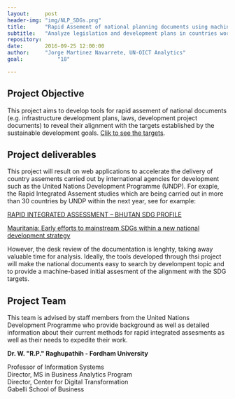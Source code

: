 ```yaml
---
layout:     post
header-img: "img/NLP_SDGs.png"
title:      "Rapid Assement of national planning documents using machine-based text analysis"
subtitle:   "Analyze legislation and development plans in countries worldwide to reveal their alignment with the SDG targets."
repository: 
date:       2016-09-25 12:00:00
author:     "Jorge Martinez Navarrete, UN-OICT Analytics"
goal:		    "18"

---
```

Project Objective
--------------

This project aims to develop tools for rapid assement of national documents (e.g. infrastructure development plans, laws,  development project documents) to reveal their alignment with the targets established by the sustainable development goals. [Clik to see the targets](https://sustainabledevelopment.un.org/post2015/transformingourworld).

Project deliverables
------------

This project will result on web applications to accelerate the delivery of country assements carried out by international agencies for development such as the United Nations Development Programme (UNDP). For exaple, the Rapid Integrated Assement studies which are being carried out in more than 30 countries by UNDP within the next year, see for example:

[RAPID INTEGRATED ASSESSMENT – BHUTAN SDG PROFILE](https://undg.org/wp-content/uploads/2016/06/RIA_Bhutan_Key_Observations-18.12.2015.pdf)

[Mauritania: Early efforts to mainstream SDGs within a new national development strategy](https://undg.org/main/undg_document/mauritania-demonstrating-early-efforts-to-mainstream-sdgs-within-a-new-nat/)

However, the desk review of the documentation is lenghty, taking away valuable time for analysis. Ideally, the tools developed through thsi project will make the national documents easy to search by develompent topic and to provide a machine-based initial assesment of the alignment with the SDG targets.

Project Team
------------

This team is advised by staff members from the United Nations Development Programme who provide background as well as detailed information about their current methods for rapid integrated assesments as well as their needs to expedite their work.

**Dr. W. "R.P." Raghupathih - Fordham University**

Professor of Information Systems  
Director, MS in Business Analytics Program  
Director, Center for Digital Transformation  
Gabelli School of Business

